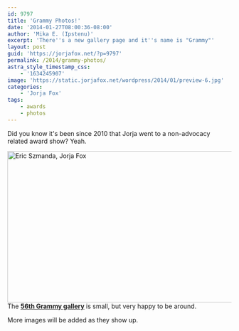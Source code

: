 ```yaml
---
id: 9797
title: 'Grammy Photos!'
date: '2014-01-27T08:00:36-08:00'
author: 'Mika E. (Ipstenu)'
excerpt: 'There''s a new gallery page and it''s name is "Grammy"'
layout: post
guid: 'https://jorjafox.net/?p=9797'
permalink: /2014/grammy-photos/
astra_style_timestamp_css:
    - '1634245907'
image: 'https://static.jorjafox.net/wordpress/2014/01/preview-6.jpg'
categories:
    - 'Jorja Fox'
tags:
    - awards
    - photos
---
```


Did you know it's been since 2010 that Jorja went to a non-advocacy related award show? Yeah.

<a href="https://jorjafox.net/gallery/awards/pub/20140126-grammys/"><img class="aligncenter size-full wp-image-9798" alt="Eric Szmanda, Jorja Fox" src="//static.jorjafox.net/wordpress/2014/01/preview-6.jpg" width="512" height="340" /></a>The <strong><a href="https://jorjafox.net/gallery/awards/pub/20140126-grammys/">56th Grammy gallery</a></strong> is small, but very happy to be around.

More images will be added as they show up.